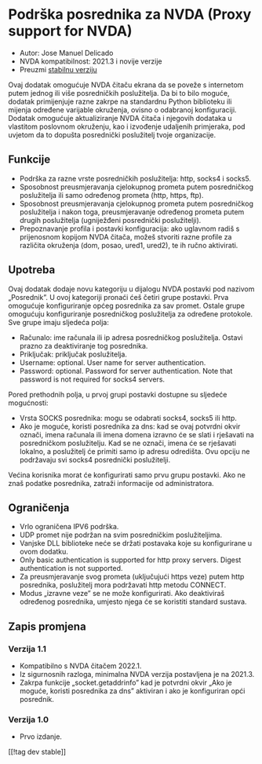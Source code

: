 # Podrška posrednika za NVDA (Proxy support for NVDA) #

* Autor: Jose Manuel Delicado
* NVDA kompatibilnost: 2021.3 i novije verzije
* Preuzmi [stabilnu verziju][1]

Ovaj dodatak omogućuje NVDA čitaču ekrana da se poveže s internetom putem
jednog ili više posredničkih poslužitelja. Da bi to bilo moguće, dodatak
primijenjuje razne zakrpe na standardnu Python biblioteku ili mijenja
određene varijable okruženja, ovisno o odabranoj konfiguraciji. Dodatak
omogućuje aktualiziranje NVDA čitača i njegovih dodataka u vlastitom
poslovnom okruženju, kao i izvođenje udaljenih primjeraka, pod uvjetom da to
dopušta posrednički poslužitelj tvoje organizacije.

## Funkcije

* Podrška za razne vrste posredničkih poslužitelja: http, socks4 i socks5.
* Sposobnost preusmjeravanja cjelokupnog prometa putem posredničkog
  poslužitelja ili samo određenog prometa (http, https, ftp).
* Sposobnost preusmjeravanja cjelokupnog prometa putem posredničkog
  poslužitelja i nakon toga, preusmjeravanje određenog prometa putem drugih
  poslužitelja (ugniježđeni posrednički poslužitelji).
* Prepoznavanje profila i postavki konfiguracija: ako uglavnom radiš s
  prijenosnom kopijom NVDA čitača, možeš stvoriti razne profile za različita
  okruženja (dom, posao, ured1, ured2), te ih ručno aktivirati.

## Upotreba

Ovaj dodatak dodaje novu kategoriju u dijalogu NVDA postavki pod nazivom
„Posrednik”. U ovoj kategoriji pronaći ćeš četiri grupe postavki. Prva
omogućuje konfiguriranje općeg posrednika za sav promet. Ostale grupe
omogućuju konfiguriranje posredničkog poslužitelja za određene
protokole. Sve grupe imaju sljedeća polja:

* Računalo: ime računala ili ip adresa posredničkog poslužitelja. Ostavi
  prazno za deaktiviranje tog posrednika.
* Priključak: priključak poslužitelja.
* Username: optional. User name for server authentication.
* Password: optional. Password for server authentication. Note that password
  is not required for socks4 servers.

Pored prethodnih polja, u prvoj grupi postavki dostupne su sljedeće
mogućnosti:

* Vrsta SOCKS posrednika: mogu se odabrati socks4, socks5 ili http.
* Ako je moguće, koristi posrednika za dns: kad se ovaj potvrdni okvir
  označi, imena računala ili imena domena izravno će se slati i rješavati na
  posredničkom poslužitelju. Kad se ne označi, imena će se rješavati
  lokalno, a poslužitelj će primiti samo ip adresu odredišta. Ovu opciju ne
  podržavaju svi socks4 posrednički poslužitelji.

Većina korisnika morat će konfigurirati samo prvu grupu postavki. Ako ne
znaš podatke posrednika, zatraži informacije od administratora.

## Ograničenja

* Vrlo ograničena IPV6 podrška.
* UDP promet nije podržan na svim posredničkim poslužiteljima.
* Vanjske DLL biblioteke neće se držati postavaka koje su konfigurirane u
  ovom dodatku.
* Only basic authentication is supported for http proxy servers. Digest
  authentication is not supported.
* Za preusmjeravanje svog prometa (uključujući https veze) putem http
  posrednika, poslužitelj mora podržavati http metodu CONNECT.
* Modus „izravne veze” se ne može konfigurirati. Ako deaktiviraš određenog
  posrednika, umjesto njega će se koristiti standard sustava.

## Zapis promjena

### Verzija 1.1

* Kompatibilno s NVDA čitačem 2022.1.
* Iz sigurnosnih razloga, minimalna NVDA verzija postavljena je na 2021.3.
* Zakrpa funkcije „socket.getaddrinfo” kad je potvrdni okvir „Ako je moguće,
  koristi posrednika za dns” aktiviran i ako je konfiguriran opći posrednik.

### Verzija 1.0

* Prvo izdanje.

[[!tag dev stable]]

[1]: https://addons.nvda-project.org/files/get.php?file=nvdaproxy
